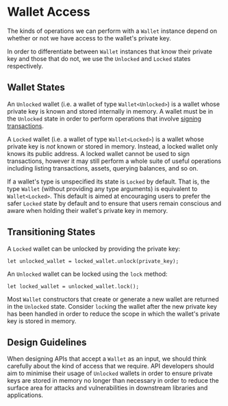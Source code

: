 # Wallet Access

The kinds of operations we can perform with a `Wallet` instance depend on
whether or not we have access to the wallet's private key.

In order to differentiate between `Wallet` instances that know their private key
and those that do not, we use the `Unlocked` and `Locked` states respectively.

## Wallet States

An `Unlocked` wallet (i.e. a wallet of type `Wallet<Unlocked>`) is a wallet
whose private key is known and stored internally in memory. A wallet must be in
the `Unlocked` state in order to perform operations that involve [signing
transactions](./signing.md).

A `Locked` wallet (i.e. a wallet of type `Wallet<Locked>`) is a wallet whose
private key is *not* known or stored in memory. Instead, a locked wallet only
knows its public address. A locked wallet cannot be used to sign transactions,
however it may still perform a whole suite of useful operations including
listing transactions, assets, querying balances, and so on.

If a wallet's type is unspecified its state is `Locked` by default. That is, the
type `Wallet` (without providing any type arguments) is equivalent to
`Wallet<Locked>`. This default is aimed at encouraging users to prefer the
safer `Locked` state by default and to ensure that users remain conscious and
aware when holding their wallet's private key in memory.

## Transitioning States

A `Locked` wallet can be unlocked by providing the private key:

```rust,ignore
let unlocked_wallet = locked_wallet.unlock(private_key);
```

An `Unlocked` wallet can be locked using the `lock` method:

```rust,ignore
let locked_wallet = unlocked_wallet.lock();
```

Most `Wallet` constructors that create or generate a new wallet are returned in
the `Unlocked` state. Consider `lock`ing the wallet after the new private key
has been handled in order to reduce the scope in which the wallet's private key
is stored in memory.

## Design Guidelines

When designing APIs that accept a `Wallet` as an input, we should think
carefully about the kind of access that we require. API developers should aim to
minimise their usage of `Unlocked` wallets in order to ensure private keys are
stored in memory no longer than necessary in order to reduce the surface area
for attacks and vulnerabilities in downstream libraries and applications.
